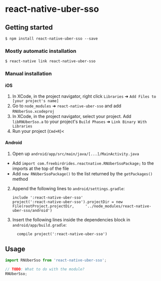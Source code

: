
# react-native-uber-sso

## Getting started

`$ npm install react-native-uber-sso --save`

### Mostly automatic installation

`$ react-native link react-native-uber-sso`

### Manual installation


#### iOS

1. In XCode, in the project navigator, right click `Libraries` ➜ `Add Files to [your project's name]`
2. Go to `node_modules` ➜ `react-native-uber-sso` and add `RNUberSso.xcodeproj`
3. In XCode, in the project navigator, select your project. Add `libRNUberSso.a` to your project's `Build Phases` ➜ `Link Binary With Libraries`
4. Run your project (`Cmd+R`)<

#### Android

1. Open up `android/app/src/main/java/[...]/MainActivity.java`
  - Add `import com.freebirdrides.reactnative.RNUberSsoPackage;` to the imports at the top of the file
  - Add `new RNUberSsoPackage()` to the list returned by the `getPackages()` method
2. Append the following lines to `android/settings.gradle`:
  	```
  	include ':react-native-uber-sso'
  	project(':react-native-uber-sso').projectDir = new File(rootProject.projectDir, 	'../node_modules/react-native-uber-sso/android')
  	```
3. Insert the following lines inside the dependencies block in `android/app/build.gradle`:
  	```
      compile project(':react-native-uber-sso')
  	```


## Usage
```javascript
import RNUberSso from 'react-native-uber-sso';

// TODO: What to do with the module?
RNUberSso;
```
  